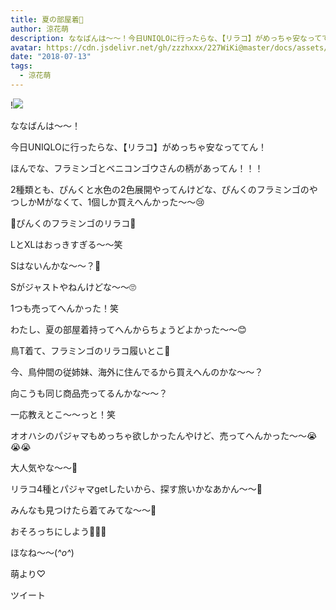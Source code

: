 ```yaml
---
title: 夏の部屋着🌺
author: 涼花萌
description: ななばんは〜〜！今日UNIQLOに行ったらな、【リラコ】がめっちゃ安なっててん！ほんでな、フラミンゴとベニコンゴウさんの柄があってん！！！2種類とも、ぴんくと...
avatar: https://cdn.jsdelivr.net/gh/zzzhxxx/227WiKi@master/docs/assets/photo/avatar/moe.jpg
date: "2018-07-13"
tags:
  - 涼花萌
---
```


!![](https://cdn.jsdelivr.net/gh/zzzhxxx/227WiKi-image@master/blog-image/moe-2018-07-13_1.jpg)






ななばんは〜〜！





今日UNIQLOに行ったらな、【リラコ】がめっちゃ安なっててん！






ほんでな、フラミンゴとベニコンゴウさんの柄があってん！！！





2種類とも、ぴんくと水色の2色展開やってんけどな、ぴんくのフラミンゴのやつしかMがなくて、1個しか買えへんかった〜〜😢






💓ぴんくのフラミンゴのリラコ💓






LとXLはおっきすぎる〜〜笑





Sはないんかな〜〜？🤔



Sがジャストやねんけどな〜〜🙄



1つも売ってへんかった！笑









わたし、夏の部屋着持ってへんからちょうどよかった〜〜😊








鳥T着て、フラミンゴのリラコ履いとこ💓








今、鳥仲間の従姉妹、海外に住んでるから買えへんのかな〜〜？



向こうも同じ商品売ってるんかな〜〜？





一応教えとこ〜〜っと！笑








オオハシのパジャマもめっちゃ欲しかったんやけど、売ってへんかった〜〜😭😭😭



大人気やな〜〜🙈







リラコ4種とパジャマgetしたいから、探す旅いかなあかん〜〜🙈









みんなも見つけたら着てみてな〜〜🐥



おそろっちにしよう🐥💓💓









ほなね〜〜(*^o^*)



萌より♡


ツイート



